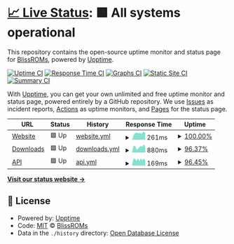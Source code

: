 # [📈 Live Status](https://status.blissroms.org): <!--live status--> **🟩 All systems operational**

This repository contains the open-source uptime monitor and status page for [BlissROMs](https://blissroms.org), powered by [Upptime](https://github.com/upptime/upptime).

[![Uptime CI](https://github.com/BlissRoms/statuspage/workflows/Uptime%20CI/badge.svg)](https://github.com/BlissRoms/statuspage/actions?query=workflow%3A%22Uptime+CI%22)
[![Response Time CI](https://github.com/BlissRoms/statuspage/workflows/Response%20Time%20CI/badge.svg)](https://github.com/BlissRoms/statuspage/actions?query=workflow%3A%22Response+Time+CI%22)
[![Graphs CI](https://github.com/BlissRoms/statuspage/workflows/Graphs%20CI/badge.svg)](https://github.com/BlissRoms/statuspage/actions?query=workflow%3A%22Graphs+CI%22)
[![Static Site CI](https://github.com/BlissRoms/statuspage/workflows/Static%20Site%20CI/badge.svg)](https://github.com/BlissRoms/statuspage/actions?query=workflow%3A%22Static+Site+CI%22)
[![Summary CI](https://github.com/BlissRoms/statuspage/workflows/Summary%20CI/badge.svg)](https://github.com/BlissRoms/statuspage/actions?query=workflow%3A%22Summary+CI%22)

With [Upptime](https://upptime.js.org), you can get your own unlimited and free uptime monitor and status page, powered entirely by a GitHub repository. We use [Issues](https://github.com/BlissRoms/statuspage/issues) as incident reports, [Actions](https://github.com/BlissRoms/statuspage/actions) as uptime monitors, and [Pages](https://status.blissroms.org) for the status page.

<!--start: status pages-->
<!-- This summary is generated by Upptime (https://github.com/upptime/upptime) -->
<!-- Do not edit this manually, your changes will be overwritten -->
<!-- prettier-ignore -->
| URL | Status | History | Response Time | Uptime |
| --- | ------ | ------- | ------------- | ------ |
| <img alt="" src="https://icons.duckduckgo.com/ip3/blissroms.org.ico" height="13"> [Website](https://blissroms.org) | 🟩 Up | [website.yml](https://github.com/BlissRoms/statuspage/commits/HEAD/history/website.yml) | <details><summary><img alt="Response time graph" src="./graphs/website/response-time-week.png" height="20"> 261ms</summary><br><a href="https://status.blissroms.org/history/website"><img alt="Response time 221" src="https://img.shields.io/endpoint?url=https%3A%2F%2Fraw.githubusercontent.com%2FBlissRoms%2Fstatuspage%2FHEAD%2Fapi%2Fwebsite%2Fresponse-time.json"></a><br><a href="https://status.blissroms.org/history/website"><img alt="24-hour response time 262" src="https://img.shields.io/endpoint?url=https%3A%2F%2Fraw.githubusercontent.com%2FBlissRoms%2Fstatuspage%2FHEAD%2Fapi%2Fwebsite%2Fresponse-time-day.json"></a><br><a href="https://status.blissroms.org/history/website"><img alt="7-day response time 261" src="https://img.shields.io/endpoint?url=https%3A%2F%2Fraw.githubusercontent.com%2FBlissRoms%2Fstatuspage%2FHEAD%2Fapi%2Fwebsite%2Fresponse-time-week.json"></a><br><a href="https://status.blissroms.org/history/website"><img alt="30-day response time 249" src="https://img.shields.io/endpoint?url=https%3A%2F%2Fraw.githubusercontent.com%2FBlissRoms%2Fstatuspage%2FHEAD%2Fapi%2Fwebsite%2Fresponse-time-month.json"></a><br><a href="https://status.blissroms.org/history/website"><img alt="1-year response time 225" src="https://img.shields.io/endpoint?url=https%3A%2F%2Fraw.githubusercontent.com%2FBlissRoms%2Fstatuspage%2FHEAD%2Fapi%2Fwebsite%2Fresponse-time-year.json"></a></details> | <details><summary><a href="https://status.blissroms.org/history/website">100.00%</a></summary><a href="https://status.blissroms.org/history/website"><img alt="All-time uptime 100.00%" src="https://img.shields.io/endpoint?url=https%3A%2F%2Fraw.githubusercontent.com%2FBlissRoms%2Fstatuspage%2FHEAD%2Fapi%2Fwebsite%2Fuptime.json"></a><br><a href="https://status.blissroms.org/history/website"><img alt="24-hour uptime 100.00%" src="https://img.shields.io/endpoint?url=https%3A%2F%2Fraw.githubusercontent.com%2FBlissRoms%2Fstatuspage%2FHEAD%2Fapi%2Fwebsite%2Fuptime-day.json"></a><br><a href="https://status.blissroms.org/history/website"><img alt="7-day uptime 100.00%" src="https://img.shields.io/endpoint?url=https%3A%2F%2Fraw.githubusercontent.com%2FBlissRoms%2Fstatuspage%2FHEAD%2Fapi%2Fwebsite%2Fuptime-week.json"></a><br><a href="https://status.blissroms.org/history/website"><img alt="30-day uptime 100.00%" src="https://img.shields.io/endpoint?url=https%3A%2F%2Fraw.githubusercontent.com%2FBlissRoms%2Fstatuspage%2FHEAD%2Fapi%2Fwebsite%2Fuptime-month.json"></a><br><a href="https://status.blissroms.org/history/website"><img alt="1-year uptime 99.99%" src="https://img.shields.io/endpoint?url=https%3A%2F%2Fraw.githubusercontent.com%2FBlissRoms%2Fstatuspage%2FHEAD%2Fapi%2Fwebsite%2Fuptime-year.json"></a></details>
| <img alt="" src="https://icons.duckduckgo.com/ip3/downloads.blissroms.org.ico" height="13"> [Downloads](https://downloads.blissroms.org) | 🟩 Up | [downloads.yml](https://github.com/BlissRoms/statuspage/commits/HEAD/history/downloads.yml) | <details><summary><img alt="Response time graph" src="./graphs/downloads/response-time-week.png" height="20"> 880ms</summary><br><a href="https://status.blissroms.org/history/downloads"><img alt="Response time 994" src="https://img.shields.io/endpoint?url=https%3A%2F%2Fraw.githubusercontent.com%2FBlissRoms%2Fstatuspage%2FHEAD%2Fapi%2Fdownloads%2Fresponse-time.json"></a><br><a href="https://status.blissroms.org/history/downloads"><img alt="24-hour response time 852" src="https://img.shields.io/endpoint?url=https%3A%2F%2Fraw.githubusercontent.com%2FBlissRoms%2Fstatuspage%2FHEAD%2Fapi%2Fdownloads%2Fresponse-time-day.json"></a><br><a href="https://status.blissroms.org/history/downloads"><img alt="7-day response time 880" src="https://img.shields.io/endpoint?url=https%3A%2F%2Fraw.githubusercontent.com%2FBlissRoms%2Fstatuspage%2FHEAD%2Fapi%2Fdownloads%2Fresponse-time-week.json"></a><br><a href="https://status.blissroms.org/history/downloads"><img alt="30-day response time 950" src="https://img.shields.io/endpoint?url=https%3A%2F%2Fraw.githubusercontent.com%2FBlissRoms%2Fstatuspage%2FHEAD%2Fapi%2Fdownloads%2Fresponse-time-month.json"></a><br><a href="https://status.blissroms.org/history/downloads"><img alt="1-year response time 998" src="https://img.shields.io/endpoint?url=https%3A%2F%2Fraw.githubusercontent.com%2FBlissRoms%2Fstatuspage%2FHEAD%2Fapi%2Fdownloads%2Fresponse-time-year.json"></a></details> | <details><summary><a href="https://status.blissroms.org/history/downloads">96.37%</a></summary><a href="https://status.blissroms.org/history/downloads"><img alt="All-time uptime 97.13%" src="https://img.shields.io/endpoint?url=https%3A%2F%2Fraw.githubusercontent.com%2FBlissRoms%2Fstatuspage%2FHEAD%2Fapi%2Fdownloads%2Fuptime.json"></a><br><a href="https://status.blissroms.org/history/downloads"><img alt="24-hour uptime 100.00%" src="https://img.shields.io/endpoint?url=https%3A%2F%2Fraw.githubusercontent.com%2FBlissRoms%2Fstatuspage%2FHEAD%2Fapi%2Fdownloads%2Fuptime-day.json"></a><br><a href="https://status.blissroms.org/history/downloads"><img alt="7-day uptime 96.37%" src="https://img.shields.io/endpoint?url=https%3A%2F%2Fraw.githubusercontent.com%2FBlissRoms%2Fstatuspage%2FHEAD%2Fapi%2Fdownloads%2Fuptime-week.json"></a><br><a href="https://status.blissroms.org/history/downloads"><img alt="30-day uptime 99.16%" src="https://img.shields.io/endpoint?url=https%3A%2F%2Fraw.githubusercontent.com%2FBlissRoms%2Fstatuspage%2FHEAD%2Fapi%2Fdownloads%2Fuptime-month.json"></a><br><a href="https://status.blissroms.org/history/downloads"><img alt="1-year uptime 95.50%" src="https://img.shields.io/endpoint?url=https%3A%2F%2Fraw.githubusercontent.com%2FBlissRoms%2Fstatuspage%2FHEAD%2Fapi%2Fdownloads%2Fuptime-year.json"></a></details>
| <img alt="" src="https://icons.duckduckgo.com/ip3/downloads.blissroms.org.ico" height="13"> [API](https://downloads.blissroms.org/api/) | 🟩 Up | [api.yml](https://github.com/BlissRoms/statuspage/commits/HEAD/history/api.yml) | <details><summary><img alt="Response time graph" src="./graphs/api/response-time-week.png" height="20"> 169ms</summary><br><a href="https://status.blissroms.org/history/api"><img alt="Response time 271" src="https://img.shields.io/endpoint?url=https%3A%2F%2Fraw.githubusercontent.com%2FBlissRoms%2Fstatuspage%2FHEAD%2Fapi%2Fapi%2Fresponse-time.json"></a><br><a href="https://status.blissroms.org/history/api"><img alt="24-hour response time 123" src="https://img.shields.io/endpoint?url=https%3A%2F%2Fraw.githubusercontent.com%2FBlissRoms%2Fstatuspage%2FHEAD%2Fapi%2Fapi%2Fresponse-time-day.json"></a><br><a href="https://status.blissroms.org/history/api"><img alt="7-day response time 169" src="https://img.shields.io/endpoint?url=https%3A%2F%2Fraw.githubusercontent.com%2FBlissRoms%2Fstatuspage%2FHEAD%2Fapi%2Fapi%2Fresponse-time-week.json"></a><br><a href="https://status.blissroms.org/history/api"><img alt="30-day response time 169" src="https://img.shields.io/endpoint?url=https%3A%2F%2Fraw.githubusercontent.com%2FBlissRoms%2Fstatuspage%2FHEAD%2Fapi%2Fapi%2Fresponse-time-month.json"></a><br><a href="https://status.blissroms.org/history/api"><img alt="1-year response time 293" src="https://img.shields.io/endpoint?url=https%3A%2F%2Fraw.githubusercontent.com%2FBlissRoms%2Fstatuspage%2FHEAD%2Fapi%2Fapi%2Fresponse-time-year.json"></a></details> | <details><summary><a href="https://status.blissroms.org/history/api">96.45%</a></summary><a href="https://status.blissroms.org/history/api"><img alt="All-time uptime 97.14%" src="https://img.shields.io/endpoint?url=https%3A%2F%2Fraw.githubusercontent.com%2FBlissRoms%2Fstatuspage%2FHEAD%2Fapi%2Fapi%2Fuptime.json"></a><br><a href="https://status.blissroms.org/history/api"><img alt="24-hour uptime 100.00%" src="https://img.shields.io/endpoint?url=https%3A%2F%2Fraw.githubusercontent.com%2FBlissRoms%2Fstatuspage%2FHEAD%2Fapi%2Fapi%2Fuptime-day.json"></a><br><a href="https://status.blissroms.org/history/api"><img alt="7-day uptime 96.45%" src="https://img.shields.io/endpoint?url=https%3A%2F%2Fraw.githubusercontent.com%2FBlissRoms%2Fstatuspage%2FHEAD%2Fapi%2Fapi%2Fuptime-week.json"></a><br><a href="https://status.blissroms.org/history/api"><img alt="30-day uptime 99.18%" src="https://img.shields.io/endpoint?url=https%3A%2F%2Fraw.githubusercontent.com%2FBlissRoms%2Fstatuspage%2FHEAD%2Fapi%2Fapi%2Fuptime-month.json"></a><br><a href="https://status.blissroms.org/history/api"><img alt="1-year uptime 95.51%" src="https://img.shields.io/endpoint?url=https%3A%2F%2Fraw.githubusercontent.com%2FBlissRoms%2Fstatuspage%2FHEAD%2Fapi%2Fapi%2Fuptime-year.json"></a></details>

<!--end: status pages-->

[**Visit our status website →**](https://status.blissroms.org)

## 📄 License

- Powered by: [Upptime](https://github.com/upptime/upptime)
- Code: [MIT](./LICENSE) © [BlissROMs](https://blissroms.org)
- Data in the `./history` directory: [Open Database License](https://opendatacommons.org/licenses/odbl/1-0/)
